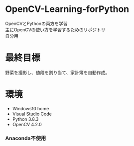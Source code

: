 # OpenCV-Learning-forPython
OpenCVとPythonの両方を学習  
主にOpenCVの使い方を学習するためのリポジトリ  
自分用
# 最終目標
野菜を撮影し、値段を割り当て、家計簿を自動作成。


# 環境
* Windows10 home
* Visual Studio Code 
* Python 3.8.3
* OpenCV 4.2.0

### Anaconda不使用

